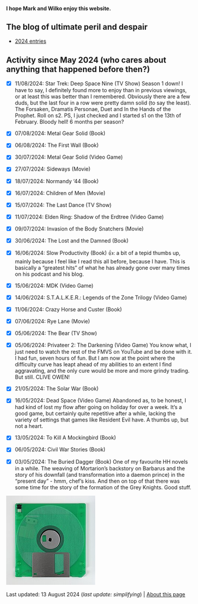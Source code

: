 #### I hope Mark and Wilko enjoy this website.

## The blog of ultimate peril and despair

* [2024 entries](blog24.md)
  
## Activity since May 2024 (who cares about anything that happened before then?)

- [x] 11/08/2024: Star Trek: Deep Space Nine (TV Show)
Season 1 down! I have to say, I definitely found more to enjoy than in previous viewings, or at least this was better than I remembered. Obviously there are a few duds, but the last four in a row were pretty damn solid (to say the least). The Forsaken, Dramatis Personae, Duet and In the Hands of the Prophet. Roll on s2. PS, I just checked and I started s1 on the 13th of February. Bloody hell! 6 months per season?

- [x] 07/08/2024: Metal Gear Solid (Book)
- [x] 06/08/2024: The First Wall (Book)
- [x] 30/07/2024: Metal Gear Solid (Video Game)
- [x] 27/07/2024: Sideways (Movie)
- [x] 18/07/2024: Normandy ‘44 (Book)
- [x] 16/07/2024: Children of Men (Movie)
- [x] 15/07/2024: The Last Dance (TV Show)
- [x] 11/07/2024: Elden Ring: Shadow of the Erdtree (Video Game)
- [x] 09/07/2024: Invasion of the Body Snatchers (Movie)
- [x] 30/06/2024: The Lost and the Damned (Book)
- [x] 16/06/2024: Slow Productivity (Book)
👍: a bit of a tepid thumbs up, mainly because I feel like I read this all before, because I have. This is basically a “greatest hits” of what he has already gone over many times on his podcast and his blog.

- [x] 15/06/2024: MDK (Video Game)
- [x] 14/06/2024: S.T.A.L.K.E.R.: Legends of the Zone Trilogy (Video Game)
- [x] 11/06/2024: Crazy Horse and Custer (Book)
- [x] 07/06/2024: Rye Lane (Movie)
- [x] 05/06/2024: The Bear (TV Show)
- [x] 05/06/2024: Privateer 2: The Darkening (Video Game)
You know what, I just need to watch the rest of the FMVS on YouTube and be done with it. I had fun, seven hours of fun. But I am now at the point where the difficulty curve has leapt ahead of my abilities to an extent I find aggravating, and the only cure would be more and more grindy trading. But still. CLIVE OWEN!

- [x] 21/05/2024: The Solar War (Book)
- [x] 16/05/2024: Dead Space (Video Game)
Abandoned as, to be honest, I had kind of lost my flow after going on holiday for over a week. It’s a good game, but certainly quite repetitive after a while, lacking the variety of settings that games like Resident Evil have. A thumbs up, but not a heart.

- [x] 13/05/2024: To Kill A Mockingbird (Book)
- [x] 06/05/2024: Civil War Stories (Book)
- [x] 03/05/2024: The Buried Dagger (Book)
One of my favourite HH novels in a while. The weaving of Mortarion’s backstory on Barbarus and the story of his downfall (and transformation into a daemon prince) in the “present day” - hmm, chef’s kiss. And then on top of that there was some time for the story of the formation of the Grey Knights. Good stuff. 

![A floppy](pc.jpeg "A picture of a floppy disk that I thought would look nice at the bottom of my home page.")

Last updated: 13 August 2024 (_last update: simplifying_) | [About this page](about.md) 
